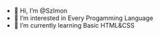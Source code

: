 - 👋 Hi, I’m @Szlmon
- 👀 I’m interested in Every Progamming Language
- 🌱 I’m currently learning Basic HTML&CSS

<!---
Szlmon/Szlmon is a ✨ special ✨ repository because its `README.md` (this file) appears on your GitHub profile.
You can click the Preview link to take a look at your changes.
--->
